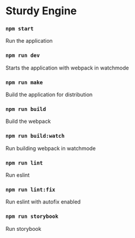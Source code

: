 # Sturdy Engine

### `npm start`

Run the application

### `npm run dev`

Starts the application with webpack in watchmode

### `npm run make`

Build the application for distribution

### `npm run build`

Build the webpack

### `npm run build:watch`

Run building webpack in watchmode

### `npm run lint`

Run eslint

### `npm run lint:fix`

Run eslint with autofix enabled

### `npm run storybook`

Run storybook
